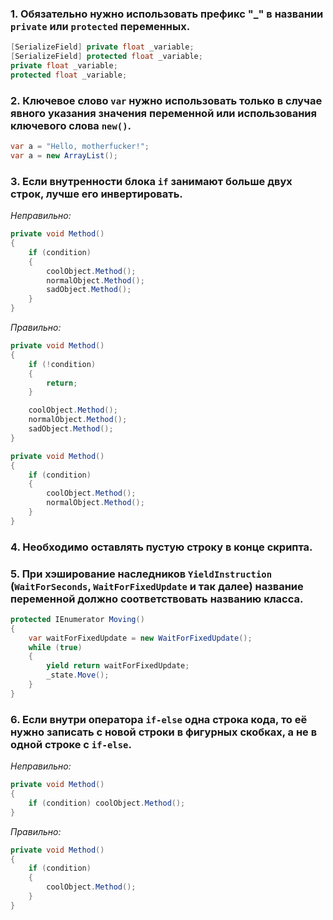 ### 1. Обязательно нужно использовать префикс "_" в названии `private` или `protected` переменных.
```cs
[SerializeField] private float _variable;
[SerializeField] protected float _variable;
private float _variable;
protected float _variable;
```
### 2. Ключевое слово `var` нужно использовать только в случае явного указания значения переменной или использования ключевого слова `new()`.
```cs
var a = "Hello, motherfucker!";
var a = new ArrayList();
```
### 3. Если внутренности блока `if` занимают больше двух строк, лучше его инвертировать.
*Неправильно:*
```cs
private void Method()
{
    if (condition)
	{
		coolObject.Method();
		normalObject.Method();
		sadObject.Method();
	}
}
```
*Правильно:*
```cs
private void Method()
{
    if (!condition)
	{
		return;
	}

	coolObject.Method();
	normalObject.Method();
	sadObject.Method();
}
```
```cs
private void Method()
{
    if (condition)
	{
		coolObject.Method();
		normalObject.Method();
	}
}
```
### 4. Необходимо оставлять пустую строку в конце скрипта.
### 5. При хэширование наследников `YieldInstruction` (`WaitForSeconds`, `WaitForFixedUpdate` и так далее) название переменной должно соответствовать названию класса.
```cs
protected IEnumerator Moving()
{
	var waitForFixedUpdate = new WaitForFixedUpdate();
	while (true)
	{
		yield return waitForFixedUpdate;
		_state.Move();
	}
}
```
### 6. Если внутри оператора `if-else` одна строка кода, то её нужно записать с новой строки в фигурных скобках, а не в одной строке с `if-else`.
*Неправильно:*
```cs
private void Method()
{
    if (condition) coolObject.Method();
}
```
*Правильно:*
```cs
private void Method()
{
    if (condition)
	{
		coolObject.Method();
	}
}
```